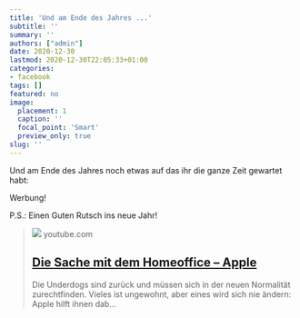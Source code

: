 ```yaml
---
title: 'Und am Ende des Jahres ...'
subtitle: ''
summary: ''
authors: ["admin"]
date: 2020-12-30
lastmod: 2020-12-30T22:05:33+01:00
categories:
- facebook
tags: []
featured: no
image:
  placement: 1
  caption: ''
  focal_point: 'Smart'
  preview_only: true
slug: ''
---
```

Und am Ende des Jahres noch etwas auf das ihr die ganze Zeit gewartet habt:

Werbung!

P.S.: Einen Guten Rutsch ins neue Jahr!
> [![](https://i.ytimg.com/vi/Hrqn-ONMrr0/maxresdefault.jpg)](https://www.youtube.com/watch?v=Hrqn-ONMrr0)
> youtube.com
> ## [Die Sache mit dem Homeoffice – Apple](https://www.youtube.com/watch?v=Hrqn-ONMrr0)
>
>Die Underdogs sind zurück und müssen sich in der neuen Normalität zurechtfinden. Vieles ist ungewohnt, aber eines wird sich nie ändern: Apple hilft ihnen dab...


